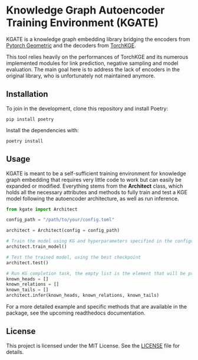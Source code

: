 # Knowledge Graph Autoencoder Training Environment (KGATE)

KGATE is a knowledge graph embedding library bridging the encoders from [Pytorch Geometric](https://github.com/pyg-team/pytorch_geometric) and the decoders from [TorchKGE](https://github.com/torchkge-team/torchkge).

This tool relies heavily on the performances of TorchKGE and its numerous implemented modules for link prediction, negative sampling and model evaluation. The main goal here is to address the lack of encoders in the original library, who is unfortunately not maintained anymore.

## Installation

To join in the development, clone this repository and install Poetry:

```pip install poetry```

Install the dependencies with:

```poetry install```

## Usage

KGATE is meant to be a self-sufficient training environment for knowledge graph embedding that requires very little code to work but can easily be expanded or modified. Everything stems from the **Architect** class, which holds all the necessary attributes and methods to fully train and test a KGE model following the autoencoder architecture, as well as run inference.

```python
from kgate import Architect

config_path = "/path/to/your/config.toml"

architect = Architect(config = config_path)

# Train the model using KG and hyperparameters specified in the configuration
architect.train_model()

# Test the trained model, using the best checkpoint
architect.test()

# Run KG completion task, the empty list is the element that will be predicted
known_heads = []
known_relations = []
known_tails = []
architect.infer(known_heads, known_relations, known_tails)
```

For a more detailed example and specific methods that are available in the package, see the upcoming readthedocs documentation.

## License

This project is licensed under the MIT License. See the [LICENSE](#license) file for details.